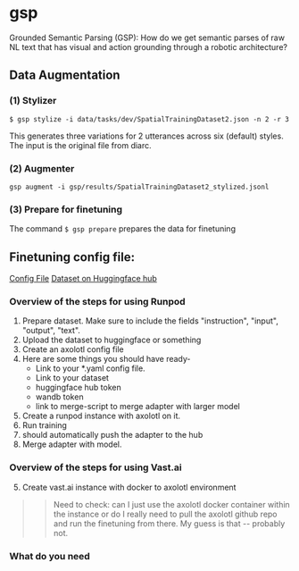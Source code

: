 # gsp
Grounded Semantic Parsing (GSP): How do we get semantic parses of raw NL text that has visual and action grounding through a robotic architecture?


## Data Augmentation

### (1) Stylizer 

`$ gsp stylize -i data/tasks/dev/SpatialTrainingDataset2.json -n 2 -r 3`

This generates three variations for 2 utterances across six (default) styles. The input is the original file from diarc. 


### (2) Augmenter

`gsp augment -i gsp/results/SpatialTrainingDataset2_stylized.jsonl`


### (3) Prepare for finetuning


The command `$ gsp prepare` prepares the data for finetuning



## Finetuning config file:

[Config File](https://gist.github.com/vasanthsarathy/b6aedbcb15459e38a60a20c04a610bc5)
[Dataset on Huggingface hub](https://huggingface.co/datasets/vsarathy/DIARC-embodied-nlu-styled-4k)

### Overview of the steps for using Runpod

1. Prepare dataset. Make sure to include the fields "instruction", "input", "output", "text".
2. Upload the dataset to huggingface or something 
3. Create an axolotl config file 
4. Here are some things you should have ready-
    - Link to your *.yaml config file. 
    - Link to your dataset 
    - huggingface hub token
    - wandb token 
    - link to merge-script to merge adapter with larger model 
5. Create a runpod instance with axolotl on it. 
6. Run training
7. should automatically push the adapter to the hub
8. Merge adapter with model. 

### Overview of the steps for using Vast.ai 

5. Create vast.ai instance with docker to axolotl environment 

>> Need to check: can I just use the axolotl docker container within the instance or do I really need to pull the axolotl github repo and run the finetuning from there. My guess is that -- probably not. 

### What do you need 






